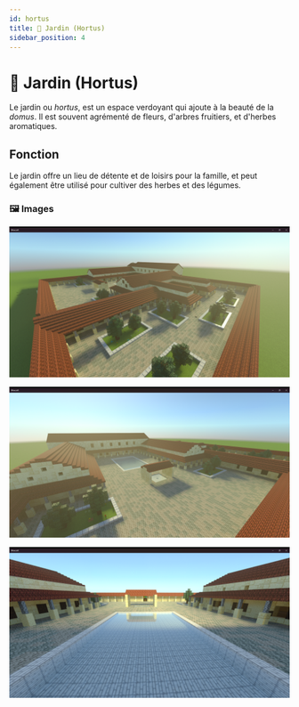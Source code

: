 ```yaml
---
id: hortus
title: 🌳 Jardin (Hortus)
sidebar_position: 4
---
```

# 🌳 Jardin (Hortus)

Le jardin  ou *hortus*, est un espace verdoyant qui ajoute à la beauté de la *domus*. Il est souvent agrémenté de fleurs, d'arbres fruitiers, et d'herbes aromatiques.

 <!-- Remplacez par le lien réel de l'image -->

## Fonction
Le jardin offre un lieu de détente et de loisirs pour la famille, et peut également être utilisé pour cultiver des herbes et des légumes.

### 🖼️ Images 

![Minecraft 02_11_2024 17_32_00.png](images%2FMinecraft%2002_11_2024%2017_32_00.png)

![Minecraft 02_11_2024 17_32_09.png](images%2FMinecraft%2002_11_2024%2017_32_09.png)

![Minecraft 02_11_2024 17_33_03.png](images%2FMinecraft%2002_11_2024%2017_33_03.png)